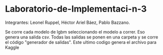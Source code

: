 # Laboratorio-de-Implementaci-n-3
Integrantes: Leonel Ruppel, Héctor Ariel Báez, Pablo Bazzano.


Se corre cada modelo de lgbm seleccionando el modelo a correr. Eso genera una salida csv. 
Todas las salidas se ponen en una carpeta y se corre el código "generador de salidas". Este ultimo codigo genera el archivo para Kaggle
